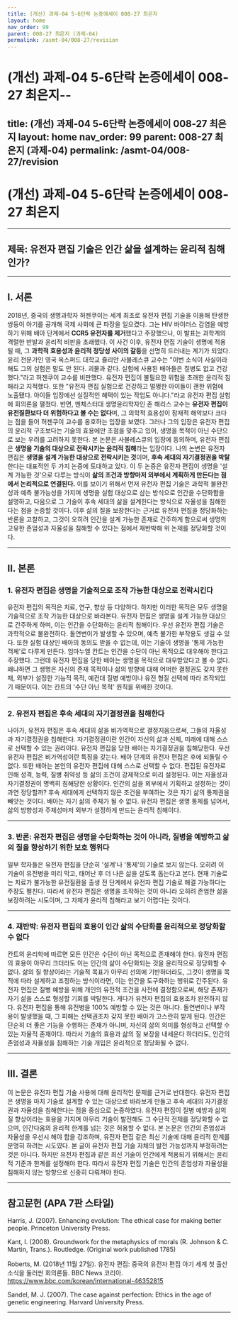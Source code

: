 ```yaml
---
title: (개선) 과제-04 5-6단락 논증에세이 008-27 최은지
layout: home
nav_order: 99
parent: 008-27 최은지 (과제-04)
permalink: /asmt-04/008-27/revision
---
```


# (개선) 과제-04 5-6단락 논증에세이 008-27 최은지--
title: (개선) 과제-04 5-6단락 논증에세이 008-27 최은지
layout: home
nav_order: 99
parent: 008-27 최은지 (과제-04)
permalink: /asmt-04/008-27/revision
---

# (개선) 과제-04 5-6단락 논증에세이 008-27 최은지

---

## 제목: 유전자 편집 기술은 인간 삶을 설계하는 윤리적 침해인가?

---

## I. 서론

2018년, 중국의 생명과학자 허젠쿠이는 세계 최초로 유전자 편집 기술을 이용해 탄생한 쌍둥이 아기를 공개해 국제 사회에 큰 파장을 일으켰다. 그는 HIV 바이러스 감염을 예방하기 위해 배아 단계에서 **CCR5 유전자를 제거**했다고 주장했으나, 이 발표는 과학계의 격렬한 반발과 윤리적 비판을 초래했다. 이 사건 이후, 유전자 편집 기술이 생명에 적용될 때, 그 **과학적 효용성과 윤리적 정당성 사이의 갈등**을 선명히 드러내는 계기가 되었다. 윤리 전문가인 영국 옥스퍼드 대학교 쥴리안 사불레스큐 교수는 "이번 소식이 사실이라 해도 그의 실험은 말도 안 된다. 괴물과 같다. 실험에 사용된 배아들은 질병도 없고 건강했다."라고 허젠쿠이 교수를 비판했다. 유전자 편집이 불필요한 위험을 초래한 윤리적 침해라고 지적했다. 또한 "유전자 편집 실험으로 건강하고 멀쩡한 아이들이 괜한 위험에 노출됐다. 아이들 입장에선 실질적인 혜택이 있는 작업도 아니다."라고 유전자 편집 실험에 회의론을 펼쳤다. 반면, 멘체스터대 생명윤리학자인 존 해리스 교수는 **유전자 편집이 유전질환보다 더 위험하다고 볼 수는 없다**며, 그 의학적 효용성이 잠재적 해악보다 크다는 점을 들어 허젠쿠이 교수를 옹호하는 입장을 보였다. 그러나 그의 입장은 유전자 편집의 윤리적 구조보다는 기술의 효용에만 초점을 맞추고 있어, 생명을 목적이 아닌 수단으로 보는 우려를 고려하지 못한다. 본 논문은 사불레스큐의 입장에 동의하며, 유전자 편집은 **생명을 기술의 대상으로 전락시키는 윤리적 침해**라는 입장이다. 나의 논변은 유전자 편집은 **생명을 설계 가능한 대상으로 전락시키는 것**이며, **후속 세대의 자기결정권을 박탈**한다는 대표적인 두 가지 논증에 토대하고 있다. 이 두 논증은 유전자 편집이 생명을 '설계 가능한 것'으로 다루는 방식이 **삶의 조건과 방향마저 외부에서 계획하게 만든다는 점에서 논리적으로 연결된다.** 이를 보이기 위해서 먼저 유전자 편집 기술은 과학적 불완전성과 예측 불가능성을 가지며 생명을 실험 대상으로 삼는 방식으로 인간을 수단화함을 설명하고, 다음으로 그 기술이 후속 세대의 삶을 설계한다는 방식으로 자율성을 침해한다는 점을 논증할 것이다. 이후 삶의 질을 보장한다는 근거로 유전자 편집을 정당화하는 반론을 고찰하고, 그것이 오히려 인간을 설계 가능한 존재로 간주하게 함으로써 생명의 고유한 존엄성과 자율성을 침해할 수 있다는 점에서 재반박해 위 논제를 정당화할 것이다.

---

## II. 본론

### 1. 유전자 편집은 생명을 기술적으로 조작 가능한 대상으로 전락시킨다

유전자 편집의 목적은 치료, 연구, 향상 등 다양하다. 하지만 이러한 목적은 모두 생명을 기술적으로 조작 가능한 대상으로 바라본다. 유전자 편집은 생명을 설계 가능한 대상으로 간주하게 하며, 이는 인간을 수단화하는 윤리적 침해이다. 우선 유전자 편집 기술은 과학적으로 불완전하다. 돌연변이가 발생할 수 있으며, 예측 불가한 부작용도 생길 수 있다. 또한 실험 대상인 배아의 동의도 받을 수 없는데, 이는 기술이 생명을 '통제 가능한 객체'로 다루게 만든다. 임마누엘 칸트는 인간을 수단이 아닌 목적으로 대우해야 한다고 주장했다. 그런데 유전자 편집을 당한 배아는 생명을 목적으로 대우받았다고 볼 수 없다. 왜냐하면 그 생명은 자신의 존재 목적이나 삶의 방향에 대해 어떠한 결정권도 갖지 못한 채, 외부가 설정한 기능적 목적, 예컨대 질병 예방이나 유전 형질 선택에 따라 조작되었기 때문이다. 이는 칸트의 '수단 아닌 목적' 원칙을 위배한 것이다. 

---

### 2. 유전자 편집은 후속 세대의 자기결정권을 침해한다

나아가, 유전자 편집은 후속 세대의 삶을 비가역적으로 결정지음으로써, 그들의 자율성과 자기결정권을 침해한다. 자기결정권이란 인간이 자신의 삶과 신체, 미래에 대해 스스로 선택할 수 있는 권리이다. 유전자 편집을 당한 배아는 자기결정권을 침해당한다. 우선 유전자 편집은 비가역성이란 특징을 갖는다. 배아 단계의 유전자 편집은 후에 되돌릴 수 없다. 또한 배아는 본인의 유전자 편집에 대해 스스로 선택할 수 없다. 편집된 유전자로 인해 성격, 능력, 질병 취약성 등 삶의 조건이 강제적으로 미리 설정된다. 이는 자율성과 자기결정권이 명백히 침해당한 상황이다. 인간의 삶을 외부에서 기획하고 설정하는 것이 과연 정당할까? 후속 세대에게 선택하지 않은 조건을 부여하는 것은 자기 삶의 통제권을 빼앗는 것이다. 배아는 자기 삶의 주체가 될 수 없다. 유전자 편집은 생명 통제를 넘어서, 삶의 방향성과 주체성마저 외부가 설정하게 만드는 윤리적 침해이다.

---

### 3. 반론: 유전자 편집은 생명을 수단화하는 것이 아니라, 질병을 예방하고 삶의 질을 향상하기 위한 보호 행위다

일부 학자들은 유전자 편집을 단순히 '설계'나 '통제'의 기술로 보지 않는다. 오히려 이 기술이 유전병을 미리 막고, 태어난 후 더 나은 삶을 살도록 돕는다고 본다. 현재 기술로는 치료가 불가능한 유전질환을 출생 전 단계에서 유전자 편집 기술로 해결 가능하다는 주장도 펼친다. 따라서 유전자 편집은 생명을 조작하는 것이 아니라 오히려 존엄한 삶을 보장하려는 시도이며, 그 자체가 윤리적 침해라고 보기 어렵다는 것이다.

---

### 4. 재반박: 유전자 편집의 효용이 인간 삶의 수단화를 윤리적으로 정당화할 수 없다

칸트의 윤리학에 따르면 모든 인간은 수단이 아닌 목적으로 존재해야 한다. 유전자 편집의 효용이 아무리 크더라도 이는 인간의 삶이 수단화되는 것을 윤리적으로 정당화할 수 없다. 삶의 질 향상이라는 기술적 목표가 아무리 선의에 기반하더라도, 그것이 생명을 목적에 따라 설계하고 조정하는 방식이라면, 이는 인간을 도구화하는 행위로 간주된다. 유전자 편집은 질병 예방을 위해 개인의 유전적 조건을 사전에 결정함으로써, 해당 존재가 자기 삶을 스스로 형성할 기회를 박탈한다. 게다가 유전자 편집의 효용조차 완전하지 않다. 유전자 편집을 통해 유전병을 100% 예방할 수 있는 것은 아니다. 돌연변이나 부작용이 발생했을 때, 그 피해는 선택권조차 갖지 못한 배아가 고스란히 받게 된다. 인간은 단순히 더 좋은 기능을 수행하는 존재가 아니며, 자신의 삶의 의미를 형성하고 선택할 수 있는 자율적 존재이다. 따라서 기술의 효용과 삶의 질 보장을 내세운다 하더라도, 인간의 존엄성과 자율성을 침해하는 기술 개입은 윤리적으로 정당화될 수 없다.

---

## III. 결론 

이 논문은 유전자 편집 기술 사용에 대해 윤리적인 문제를 근거로 반대한다. 유전자 편집은 생명을 마치 기술로 설계할 수 있는 대상으로 바라보게 만들고 후속 세대의 자기결정권과 자율성을 침해한다는 점을 중심으로 논증하였다. 유전자 편집이 질병 예방과 삶의 질 향상이라는 효용을 가지며 아무리 기술이 발전해도 그 수단적 전제를 정당화할 수 없으며, 인간다움의 윤리적 한계를 넘는 것은 허용할 수 없다. 본 논문은 인간의 존엄성과 자율성을 우선시 해야 함을 강조하며, 유전자 편집 같은 최신 기술에 대해 윤리적 한계를 분명히 하려는 시도였다. 본 글이 유전자 편집 기술 자체의 발전 가능성까지 부정하려는 것은 아니다. 하지만 유전자 편집과 같은 최신 기술이 인간에게 적용되기 위해서는 윤리적 기준과 한계를 설정해야 한다. 따라서 유전자 편집 기술은 인간의 존엄성과 자율성을 침해하지 않는 방향으로 신중히 다뤄져야 한다.

---


## 참고문헌 (APA 7판 스타일)

Harris, J. (2007). Enhancing evolution: The ethical case for making better people. Princeton University Press.

Kant, I. (2008). Groundwork for the metaphysics of morals (R. Johnson & C. Martin, Trans.). Routledge. (Original work published 1785)

Roberts, M. (2018년 11월 27일). 유전자 편집: 중국의 유전자 편집 아기 세계 첫 출산 소식을 둘러싼 회의론들. BBC News 코리아. https://www.bbc.com/korean/international-46352815

Sandel, M. J. (2007). The case against perfection: Ethics in the age of genetic engineering. Harvard University Press.

---